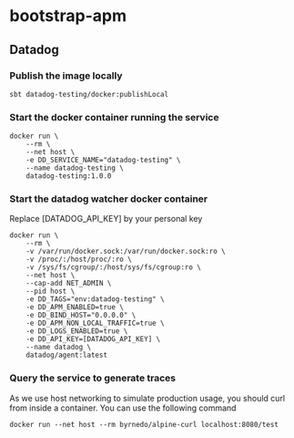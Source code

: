 # bootstrap-apm

## Datadog

### Publish the image locally

```
sbt datadog-testing/docker:publishLocal
```

### Start the docker container running the service

```
docker run \
    --rm \
    --net host \
    -e DD_SERVICE_NAME="datadog-testing" \
    --name datadog-testing \
    datadog-testing:1.0.0
```

### Start the datadog watcher docker container

Replace [DATADOG_API_KEY] by your personal key

```
docker run \
    --rm \
    -v /var/run/docker.sock:/var/run/docker.sock:ro \
    -v /proc/:/host/proc/:ro \
    -v /sys/fs/cgroup/:/host/sys/fs/cgroup:ro \
    --net host \
    --cap-add NET_ADMIN \
    --pid host \
    -e DD_TAGS="env:datadog-testing" \
    -e DD_APM_ENABLED=true \
    -e DD_BIND_HOST="0.0.0.0" \
    -e DD_APM_NON_LOCAL_TRAFFIC=true \
    -e DD_LOGS_ENABLED=true \
    -e DD_API_KEY=[DATADOG_API_KEY] \
    --name datadog \
    datadog/agent:latest
```

### Query the service to generate traces

As we use host networking to simulate production usage, you should curl from inside a container.
 You can use the following command

```
docker run --net host --rm byrnedo/alpine-curl localhost:8080/test
```
